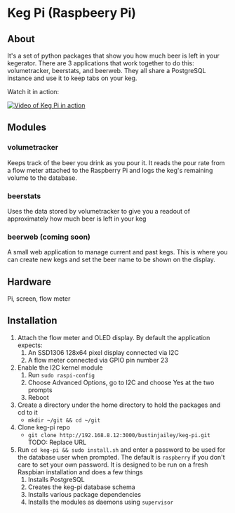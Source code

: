 # Keg Pi (Raspbeery Pi)

## About
It's a set of python packages that show you how much beer is left in your kegerator.  There are 3 applications that work together to do this: volumetracker, beerstats, and beerweb.  They all share a PostgreSQL instance and use it to keep tabs on your keg.

Watch it in action:

[![Video of Keg Pi in action](https://img.youtube.com/vi/SBuiSrTC2JU/0.jpg)](https://www.youtube.com/watch?v=SBuiSrTC2JU)

## Modules 
### volumetracker
Keeps track of the beer you drink as you pour it.  It reads the pour rate from a flow meter attached to the Raspberry Pi and logs the keg's remaining volume to the database.

### beerstats
Uses the data stored by volumetracker to give you a readout of approximately how much beer is left in your keg
 
### beerweb (coming soon)
A small web application to manage current and past kegs.  This is where you can create new kegs and set the beer name to be shown on the display.
   
## Hardware
Pi, screen, flow meter

## Installation
1. Attach the flow meter and OLED display.  By default the application expects:
    1. An SSD1306 128x64 pixel display connected via I2C
    2. A flow meter connected via GPIO pin number 23
2. Enable the I2C kernel module
    1. Run `sudo raspi-config`
    2. Choose Advanced Options, go to I2C and choose Yes at the two prompts
    3. Reboot
3. Create a directory under the home directory to hold the packages and cd to it
    - `mkdir ~/git && cd ~/git`
4. Clone keg-pi repo
    - `git clone http://192.168.8.12:3000/bustinjailey/keg-pi.git` TODO: Replace URL
5. Run `cd keg-pi && sudo install.sh` and enter a password to be used for the database user when prompted.  The default is `raspberry` if you don't care to set your own password.  It is designed to be run on a fresh Raspbian installation and does a few things
    1. Installs PostgreSQL
    2. Creates the keg-pi database schema
    3. Installs various package dependencies
    4. Installs the modules as daemons using `supervisor`
